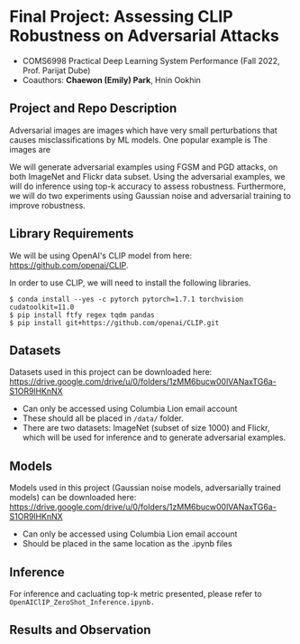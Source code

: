 # Final Project: Assessing CLIP Robustness on Adversarial Attacks
- COMS6998 Practical Deep Learning System Performance (Fall 2022, Prof. Parijat Dube)
- Coauthors: **Chaewon (Emily) Park**, Hnin Ookhin

## Project and Repo Description
Adversarial images are images which have very small perturbations that causes misclassifications by ML models.
One popular example is 
The images are 

We will generate adversarial examples using FGSM and PGD attacks, on both ImageNet and Flickr data subset.
Using the adversarial examples, we will do inference using top-k accuracy to assess robustness.
Furthermore, we will do two experiments using Gaussian noise and adversarial training to improve robustness.

## Library Requirements 

We will be using OpenAI's CLIP model from here: https://github.com/openai/CLIP. 

In order to use CLIP, we will need to install the following libraries. 

```
$ conda install --yes -c pytorch pytorch=1.7.1 torchvision cudatoolkit=11.0
$ pip install ftfy regex tqdm pandas
$ pip install git+https://github.com/openai/CLIP.git
```

## Datasets 
Datasets used in this project can be downloaded here: https://drive.google.com/drive/u/0/folders/1zMM6bucw00lVANaxTG6a-S1OR9lHKnNX
- Can only be accessed using Columbia Lion email account
- These should all be placed in `/data/` folder.
- There are two datasets: ImageNet (subset of size 1000) and Flickr, which will be used for inference and to generate adversarial examples.

## Models
Models used in this project (Gaussian noise models, adversarially trained models) can be downloaded here: https://drive.google.com/drive/u/0/folders/1zMM6bucw00lVANaxTG6a-S1OR9lHKnNX
- Can only be accessed using Columbia Lion email account
- Should be placed in the same location as the .ipynb files

## Inference 
For inference and cacluating top-k metric presented, please refer to `OpenAIClIP_ZeroShot_Inference.ipynb.`

## Results and Observation
